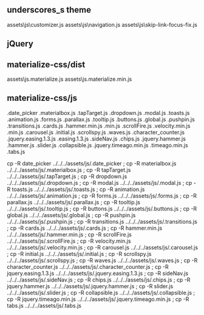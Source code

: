 ## underscores_s theme
assets\js\customizer.js
assets\js\navigation.js
assets\js\skip-link-focus-fix.js

## jQuery
<!--Import jQuery before materialize.js-->

## materialize-css/dist
assets\js\.materialize.js
assets\js\.materialize.min.js


## materialize-css/js
.date_picker
.materialbox.js
.tapTarget.js
.dropdown.js
.modal.js
.toasts.js
.animation.js
.forms.js
.parallax.js
.tooltip.js
.buttons.js
.global.js
.pushpin.js
.transitions.js
.cards.js
.hammer.min.js
.min.js
.scrollFire.js
.velocity.min.js
.min.js
.carousel.js
.initial.js
.scrollspy.js
.waves.js
.character_counter.js
.jquery.easing.1.3.js
.easing.1.3.js
.sideNav.js
.chips.js
.jquery.hammer.js
.hammer.js
.slider.js
.collapsible.js
.jquery.timeago.min.js
.timeago.min.js
.tabs.js


cp -R date_picker ../../../assets/js/.date_picker ; cp -R materialbox.js ../../../assets/js/.materialbox.js ; cp  -R tapTarget.js ../../../assets/js/.tapTarget.js ; cp  -R dropdown.js ../../../assets/js/.dropdown.js ; cp  -R modal.js ../../../assets/js/.modal.js ; cp  -R toasts.js ../../../assets/js/.toasts.js ; cp  -R animation.js ../../../assets/js/.animation.js ; cp  -R forms.js ../../../assets/js/.forms.js ; cp  -R parallax.js ../../../assets/js/.parallax.js ; cp  -R tooltip.js ../../../assets/js/.tooltip.js ; cp  -R buttons.js ../../../assets/js/.buttons.js ; cp  -R global.js ../../../assets/js/.global.js ; cp  -R pushpin.js ../../../assets/js/.pushpin.js ; cp  -R transitions.js ../../../assets/js/.transitions.js ; cp  -R cards.js ../../../assets/js/.cards.js ; cp  -R hammer.min.js ../../../assets/js/.hammer.min.js ; cp  -R scrollFire.js ../../../assets/js/.scrollFire.js ; cp  -R velocity.min.js ../../../assets/js/.velocity.min.js ; cp  -R carousel.js ../../../assets/js/.carousel.js ; cp  -R initial.js ../../../assets/js/.initial.js ; cp  -R scrollspy.js ../../../assets/js/.scrollspy.js ; cp  -R waves.js ../../../assets/js/.waves.js ; cp  -R character_counter.js ../../../assets/js/.character_counter.js ; cp  -R jquery.easing.1.3.js ../../../assets/js/.jquery.easing.1.3.js ; cp  -R sideNav.js ../../../assets/js/.sideNav.js ; cp  -R chips.js ../../../assets/js/.chips.js ; cp  -R jquery.hammer.js ../../../assets/js/.jquery.hammer.js ; cp  -R slider.js ../../../assets/js/.slider.js ; cp  -R collapsible.js ../../../assets/js/.collapsible.js ; cp  -R jquery.timeago.min.js ../../../assets/js/.jquery.timeago.min.js ; cp  -R tabs.js ../../../assets/js/.tabs.js

